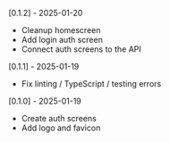 [0.1.2] - 2025-01-20

- Cleanup homescreen
- Add login auth screen
- Connect auth screens to the API

[0.1.1] - 2025-01-19

- Fix linting / TypeScript / testing errors

[0.1.0] - 2025-01-19

- Create auth screens
- Add logo and favicon
